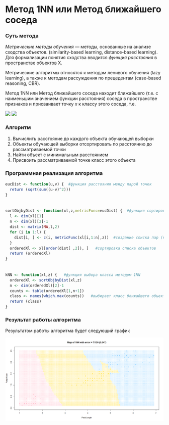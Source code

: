 # Метод 1NN или Метод ближайшего соседа

### Суть метода

*Метрические методы обучения* — методы, основанные на анализе сходства объектов. (similarity-based learning, distance-based learning). Для формализации понятия сходства вводится *функция расстояния* в пространстве объектов X.

Метрические алгоритмы относятся к методам ленивого обучения (lazy learning), а также к методам рассуждения по прецедентам (case-based reasoning, CBR).

Метод 1NN или Метод ближайшего соседа находит ближайшего (т.е. с наименьшим значением функции расстояния) соседа в пространстве признаков и присваивает точку *x* к классу этого соседа, т.е. 

<img src="https://render.githubusercontent.com/render/math?math=\omega (i, u) = [i=1]">

<img src="https://render.githubusercontent.com/render/math?math=\alpha (u, X^l)=y_u^i">

### Алгоритм

1. Вычислить расстояние до каждого объекта обучающей выборки
2. Объекты обучающей выборки отсортировать по расстоянию до рассматриваемой точки
3. Найти объект с минимальным расстоянием
4. Присвоить рассматриваемой точке класс этого объекта

### Программная реализация алгоритма

```R
eucDist <- function(u,v) {  #функция расстояния между парой точек
  return (sqrt(sum((u-v)^2)))
}


sortObjbyDist <- function(xl,z,metricFunc=eucDist) {  #функция сортировки массива по расстоянию до z
  l <- dim(xl)[1]
  n <- dim(xl)[2]-1
  dist <- matrix(NA,l,2)
  for (i in 1:l) {
    dist[i, ] <- c(i, metricFunc(xl[i,1:n],z))  #создание списка пар (номер объекта, расстояние до z)
  }
  orderedXl <- xl[order(dist[ ,2]), ]   #сортировка списка объектов
  return (orderedXl)
}


kNN <- function(xl,z) {   #функция выбора класса методом 1NN
  orderedXl <- sortObjbyDist(xl,z)
  n <- dim(orderedXl)[2]-1
  counts <- table(orderedXl[1,n+1])
  class <- names(which.max(counts))   #выбирает класс ближайшего объекта
  return (class)
}
```

### Результат работы алгоритма

Результатом работы алгоритма будет следующий график

![1NN](1NN.png) 
